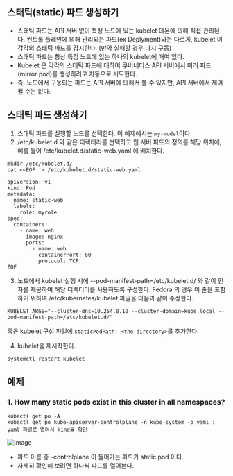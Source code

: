 ## 스태틱(static) 파드 생성하기
- 스태틱 파드는 API 서버 없이 특정 노드에 있는 kubelet 데몬에 의해 직접 관리된다. 컨트롤 플레인에 의해 관리되는 파드(ex Deplyment)와는 다르게,
kubelet 이 각각의 스태틱 파드를 감시한다. (만약 실패할 경우 다시 구동)
- 스태틱 파드는 항상 특정 노드에 있는 하나의 kubelet에 매여 있다.
- Kubelet 은 각각의 스태틱 파드에 대하여 쿠버네티스 API 서버에서 미러 파드(mirror pod)를 생성하려고 자동으로 시도한다.
- 즉, 노드에서 구동되는 파드는 API 서버에 의해서 볼 수 있지만, API 서버에서 제어될 수는 없다.

## 스태틱 파드 생성하기

1. 스태틱 파드를 실행할 노드를 선택한다. 이 예제에서는 `my-model`이다.
2.  /etc/kubelet.d 와 같은 디렉터리를 선택하고 웹 서버 파드의 정의를 해당 위치에, 예를 들어 /etc/kubelet.d/static-web.yaml 에 배치한다.

```
mkdir /etc/kubelet.d/
cat <<EOF  > /etc/kubelet.d/static-web.yaml

apiVersion: v1
kind: Pod
metadata:
  name: static-web
  labels:
    role: myrole
spec:
  containers:
    - name: web
      image: nginx
      ports:
        - name: web
          containerPort: 80
          protocol: TCP
EOF
```

3. 노드에서 kubelet 실행 시에 --pod-manifest-path=/etc/kubelet.d/ 와 같이 인자를 제공하여 해당 디렉터리를 사용하도록 구성한다. Fedora 의 경우 이 줄을 포함하기 위하여 /etc/kubernetes/kubelet 파일을 다음과 같이 수정한다.

```
KUBELET_ARGS="--cluster-dns=10.254.0.10 --cluster-domain=kube.local --pod-manifest-path=/etc/kubelet.d/"
```
혹은 kubelet 구성 파일에 `staticPodPath: <the directory>`를 추가한다.

4. kubelet을 재시작한다.
```
systemctl restart kubelet
```

## 예제

### 1. How many static pods exist in this cluster in all namespaces?

```
kubectl get po -A
kubectl get po kube-apiserver-controlplane -n kube-system -o yaml : yaml 파일로 열어서 kind를 확인
```

![image](https://user-images.githubusercontent.com/81672260/168933913-f57cd0f8-d186-4331-8807-3547d82149bc.png)

- 파드 이름 중 -controlplane 이 들어가는 파드가 static pod 이다.
- 자세히 확인해 보려면 하나씩 파드를 열어본다.
